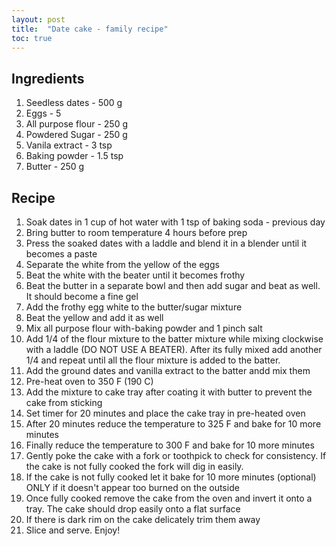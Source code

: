 ```yaml
---
layout: post
title:  "Date cake - family recipe"
toc: true
---
```


## Ingredients
1. Seedless dates - 500 g
2. Eggs - 5
3. All purpose flour - 250 g
4. Powdered Sugar - 250 g
5. Vanila extract - 3 tsp
6. Baking powder - 1.5 tsp
7. Butter - 250 g

## Recipe
1. Soak dates in 1 cup of hot water with 1 tsp of baking soda - previous day
2. Bring butter to room temperature 4 hours before prep
3. Press the soaked dates with a laddle and blend it in a blender until it becomes a paste
4. Separate the white from the yellow of the eggs
5. Beat the white with the beater until it becomes frothy
6. Beat the butter in a separate bowl and then add sugar and beat as well. It should become a fine gel
7. Add the frothy egg white to the butter/sugar mixture
8. Beat the yellow and add it as well
9. Mix all purpose flour with-baking powder and 1 pinch salt
10. Add 1/4 of the flour mixture to the batter mixture while mixing clockwise with a laddle (DO NOT USE A BEATER). After its fully mixed add another 1/4 and repeat until all the flour mixture is added to the batter.
11. Add the ground dates and vanilla extract to the batter andd mix them
12. Pre-heat oven to 350 F (190 C)
13. Add the mixture to cake tray after coating it with butter to prevent the cake from sticking
14. Set timer for 20 minutes and place the cake tray in pre-heated oven
15. After 20 minutes reduce the temperature to 325 F and bake for 10 more minutes
16. Finally reduce the temperature to 300 F and bake for 10 more minutes
17. Gently poke the cake with a fork or toothpick to check for consistency. If the cake is not fully cooked the fork will dig in easily.
18. If the cake is not fully cooked let it bake for 10 more minutes (optional) ONLY if it doesn't appear too burned on the outside
19. Once fully cooked remove the cake from the oven and invert it onto a tray. The cake should drop easily onto a flat surface
20. If there is dark rim on the cake delicately trim them away
21. Slice and serve. Enjoy!